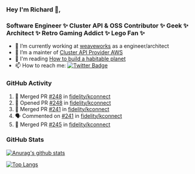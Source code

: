 ### Hey I'm Richard 👋, 

<h3 align="left">Software Engineer ✨ Cluster API & OSS Contributor ✨ Geek ✨ Architect ✨ Retro Gaming Addict ✨ Lego Fan ✨</h3>

- 🔭 I’m currently working at [weaveworks](https://github.com/weaveworks) as a engineer/architect
- 👯 I’m a mainter of [Cluster API Provider AWS](https://github.com/kubernetes-sigs/cluster-api-provider-aws)
- 💬 I'm reading [How to build a habitable planet](https://www.amazon.co.uk/How-Build-Habitable-Planet-Humankind/dp/0691140065)
- 📫 How to reach me: [![Twitter Badge](https://img.shields.io/badge/-@fruit_case-00acee?style=flat&logo=Twitter&logoColor=white)](https://twitter.com/intent/follow?screen_name=fruit_case "Follow on Twitter")

### GitHub Activity 

<!--START_SECTION:activity-->
1. 🎉 Merged PR [#248](https://github.com/fidelity/kconnect/pull/248) in [fidelity/kconnect](https://github.com/fidelity/kconnect)
2. 💪 Opened PR [#248](https://github.com/fidelity/kconnect/pull/248) in [fidelity/kconnect](https://github.com/fidelity/kconnect)
3. 🎉 Merged PR [#241](https://github.com/fidelity/kconnect/pull/241) in [fidelity/kconnect](https://github.com/fidelity/kconnect)
4. 🗣 Commented on [#241](https://github.com/fidelity/kconnect/issues/241) in [fidelity/kconnect](https://github.com/fidelity/kconnect)
5. 🎉 Merged PR [#245](https://github.com/fidelity/kconnect/pull/245) in [fidelity/kconnect](https://github.com/fidelity/kconnect)
<!--END_SECTION:activity-->

### GitHub Stats

[![Anurag's github stats](https://github-readme-stats.vercel.app/api?username=richardcase&count_private=true&show_icons=true)](https://github.com/anuraghazra/github-readme-stats)

[![Top Langs](https://github-readme-stats.vercel.app/api/top-langs/?username=richardcase&hide=html&layout=compact)](https://github.com/anuraghazra/github-readme-stats)
